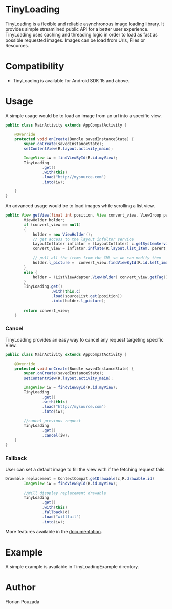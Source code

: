# TinyLoading

TinyLoading is a flexible and reliable asynchronous image loading library. It provides simple streamlined public API for a better user experience. TinyLoading uses caching and threading logic in order to load as fast as possible requested images. Images can be load from Urls, Files or Resources.

# Compatibility
* TinyLoading is available for Android SDK 15 and above.

# Usage
A simple usage would be to load an image from an url into a specific view.

```java
public class MainActivity extends AppCompatActivity {

    @Override
    protected void onCreate(Bundle savedInstanceState) {
        super.onCreate(savedInstanceState);
        setContentView(R.layout.activity_main);

        ImageView iw = findViewById(R.id.myView);
        TinyLoading
                .get()
                .with(this)
                .load("http://mysource.com")
                .into(iw);

    }
}
```

An advanced usage would be to load images while scrolling a list view.
```java
public View getView(final int position, View convert_view, ViewGroup parent) {
        ViewHolder holder;
        if (convert_view == null) 
		{
            holder = new ViewHolder();
            // get access to the layout infaltor service
            LayoutInflater inflator = (LayoutInflater) c.getSystemService(Context.LAYOUT_INFLATER_SERVICE);
            convert_view = inflator.inflate(R.layout.list_item, parent, false);

            // pull all the items from the XML so we can modify them
            holder.l_picture =  convert_view.findViewById(R.id.left_image);
        } 
		else {
            holder = (ListViewAdapter.ViewHolder) convert_view.getTag();
        }
		TinyLoading.get()
                    .with(this.c)
                    .load(sourceList.get(position))
                    .into(holder.l_picture);
					
        return convert_view;
    }
```

### Cancel
TinyLoading provides an easy way to cancel any request targeting specific View.
```java
public class MainActivity extends AppCompatActivity {

    @Override
    protected void onCreate(Bundle savedInstanceState) {
        super.onCreate(savedInstanceState);
        setContentView(R.layout.activity_main);

        ImageView iw = findViewById(R.id.myView);
        TinyLoading
                .get()
                .with(this)
                .load("http://mysource.com")
                .into(iw);
				
		//cancel previous request
		TinyLoading
                .get()
                .cancel(iw);
    }
}
```
### Fallback
User can set a default image to fill the view with if the fetching request fails.

```java
Drawable replacement = ContextCompat.getDrawable(c,R.drawable.id)
        ImageView iw = findViewById(R.id.myView);
		
		//Will dispplay replacement drawable
        TinyLoading
                .get()
                .with(this)
                .fallback(d)
                .load("willfail")
                .into(iw);
````
More features available in the [documentation](http://134.209.64.203/).

# Example
A simple example is available in TinyLoadingExample directory.

# Author
Florian Pouzada


